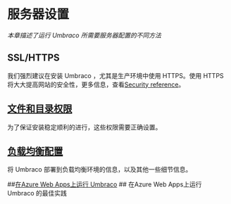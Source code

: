 # 服务器设置 #
*本章描述了运行 Umbraco 所需要服务器配置的不同方法*

## SSL/HTTPS ##
我们强烈建议在安装 Umbraco ，尤其是生产环境中使用 HTTPS。使用 HTTPS 将大大提高网站的安全性，更多信息，查看[Security reference](../../../Reference/Security/index.md)。

## [文件和目录权限](permissions.md) ##
为了保证安装稳定顺利的进行，这些权限需要正确设置。

## [负载均衡配置](load-balancing.md) ##
将 Umbraco 部署到负载均衡环境的信息，以及其他一些细节信息。

##[在Azure Web Apps上运行 Umbraco](azure-web-apps.md) ##
在Azure Web Apps上运行 Umbraco 的最佳实践